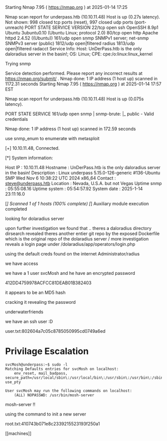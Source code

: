 Starting Nmap 7.95 ( https://nmap.org ) at 2025-01-14 17:25 

Nmap scan report for underpass.htb (10.10.11.48)
Host is up (0.27s latency).
Not shown: 998 closed tcp ports (reset), 997 closed udp ports (port-unreach)
PORT     STATE         SERVICE VERSION
22/tcp   open          ssh     OpenSSH 8.9p1 Ubuntu 3ubuntu0.10 (Ubuntu Linux; protocol 2.0)
80/tcp   open          http    Apache httpd 2.4.52 ((Ubuntu))
161/udp  open          snmp    SNMPv1 server; net-snmp SNMPv3 server (public)
1812/udp open|filtered radius
1813/udp open|filtered radacct
Service Info: Host: UnDerPass.htb is the only daloradius server in the basin!; OS: Linux; CPE: cpe:/o:linux:linux_kernel

Trying snmp 

Service detection performed. Please report any incorrect results at https://nmap.org/submit/ .
Nmap done: 1 IP address (1 host up) scanned in 1172.31 seconds
Starting Nmap 7.95 ( https://nmap.org ) at 2025-01-14 17:57 EST

Nmap scan report for underpass.htb (10.10.11.48)
Host is up (0.075s latency).

PORT    STATE SERVICE
161/udp open  snmp
| snmp-brute: 
|_  public - Valid credentials

Nmap done: 1 IP address (1 host up) scanned in 172.59 seconds

use snmp_enum to enumerate with metasploit 

[+] 10.10.11.48, Connected.

[*] System information:

Host IP                       : 10.10.11.48
Hostname                      : UnDerPass.htb is the only daloradius server in the basin!
Description                   : Linux underpass 5.15.0-126-generic #136-Ubuntu SMP Wed Nov 6 10:38:22 UTC 2024 x86_64
Contact                       : steve@underpass.htb
Location                      : Nevada, U.S.A. but not Vegas
Uptime snmp                   : 05:55:08.16
Uptime system                 : 05:54:57.92
System date                   : 2025-1-14 23:11:16.0


[*] Scanned 1 of 1 hosts (100% complete)
[*] Auxiliary module execution completed

looking for dolaradius server 

upon further investigation we found that .. theres a daloradius directory 
dirsearch revealed theres another entier git repo  by the exposed Dockerfile which is the original repo of the dolaradius server /
more investigation reveals a login page under 
/dolaradius/app/operators/login.php 

using the default creds found on the internet 
Administrator/radius 

we have access 

we have a 1 user svcMosh and he have an encrypted password 

412DD4759978ACFCC81DEAB01B382403

it appears to be an MD5 hash 

cracking it revealing the password 

underwaterfriends 

we have an ssh user :D 

user.txt:802604a7c05c8785050995cd0749a6ed

# Privilage Escalation 

```
svcMosh@underpass:~$ sudo -l 
Matching Defaults entries for svcMosh on localhost:
    env_reset, mail_badpass, secure_path=/usr/local/sbin\:/usr/local/bin\:/usr/sbin\:/usr/bin\:/sbin\:/bin\:/snap/bin, use_pty

User svcMosh may run the following commands on localhost:
    (ALL) NOPASSWD: /usr/bin/mosh-server

```

mosh-server !!  

using the command to init a new server 


root.txt:410743b071e8c2339215523193f250a1


[[machines]]